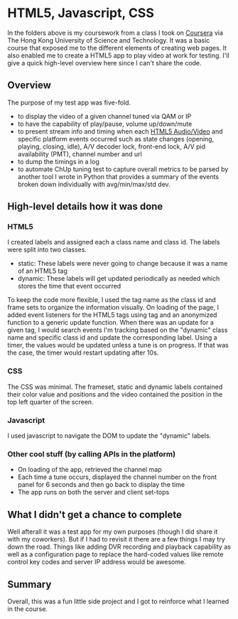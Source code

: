 # HTML5, Javascript, CSS
In the folders above is my coursework from a class I took on [Coursera](https://www.coursera.org) via The Hong Kong University of Science and Technology. It was a basic course that exposed me to the different elements of creating web pages. It also enabled me to create a HTML5 app to play video at work for testing. I'll give a quick high-level overview here since I can't share the code.

## Overview
The purpose of my test app was five-fold.
  - to display the video of a given channel tuned via QAM or IP
  - to have the capability of play/pause, volume up/down/mute
  - to present stream info and timing when each [HTML5 Audio/Video](https://www.w3schools.com/tags/ref_av_dom.asp) and specific platform events occurred such as state changes (opening, playing, closing, idle), A/V decoder lock, front-end lock, A/V pid availability (PMT), channel number and url
  - to dump the timings in a log
  - to automate ChUp tuning test to capture overall metrics to be parsed by another tool I wrote in Python that provides a summary of the events broken down individually with avg/min/max/std dev.
  
## High-level details how it was done

### HTML5
I created labels and assigned each a class name and class id. The labels were split into two classes.
  - static: These labels were never going to change because it was a name of an HTML5 tag
  - dynamic: These labels will get updated periodically as needed which stores the time that event occurred

To keep the code more flexible, I used the tag name as the class id and frame sets to organize the information visually. On loading of the page, I added event listeners for the HTML5 tags using tag and an anonymized function to a generic update function. When there was an update for a given tag, I would search events I'm tracking based on the "dynamic" class name and specific class id and update the corresponding label. Using a timer, the values would be updated unless a tune is on progress. If that was the case, the timer would restart updating after 10s.

### CSS
The CSS was minimal. The frameset, static and dynamic labels contained their color value and positions and the video contained the position in the top left quarter of the screen.

### Javascript
I used javascript to navigate the DOM to update the "dynamic" labels.

### Other cool stuff (by calling APIs in the platform)
* On loading of the app, retrieved the channel map
* Each time a tune occurs, displayed the channel number on the front panel for 6 seconds and then go back to display the time
* The app runs on both the server and client set-tops

## What I didn't get a chance to complete
Well afterall it was a test app for my own purposes (though I did share it with my coworkers). But if I had to revisit it there are a few things I may try down the road. Things like adding DVR recording and playback capability as well as a configuration page to replace the hard-coded values like remote control key codes and server IP address would be awesome.

## Summary
Overall, this was a fun little side project and I got to reinforce what I learned in the course.

